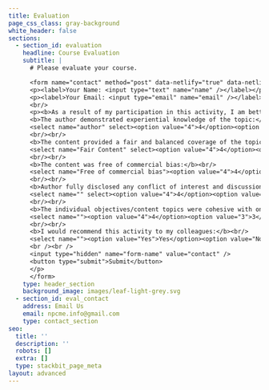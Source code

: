 ```yaml
---
title: Evaluation
page_css_class: gray-background
white_header: false
sections:
  - section_id: evaluation
    headline: Course Evaluation
    subtitle: |
      # Please evaluate your course.

      <form name="contact" method="post" data-netlify="true" data-netlify-honeypot="bot-field" action="/thank-you">
      <p><label>Your Name: <input type="text" name="name" /></label></p>
      <p><label>Your Email: <input type="email" name="email" /></label></p>
      <br/>
      <p><b>As a result of my participation in this activity, I am better able to:</b><br/><label>Assess the pregnant patient: <select name="Assess the pregnant patient" select><option value="4">4</option><option value="3">3</option><option value="2">2</option><option value="1">1</option></select></label><br/><label>Identify potential complications in pregnancy: <select name="identify"><option value="4">4</option><option value="3">3</option><option value="2">2</option><option value="1">1</option></select></label><br/><label>treat complications during pregnancy: <select name="treat" select><option value="4">4</option><option value="3">3</option><option value="2">2</option><option value="1">1</option></select></label><br/><br/>
      <b>The author demonstrated experiential knowledge of the topic:</b><br/>
      <select name="author" select><option value="4">4</option><option value="3">3</option><option value="2">2</option><option value="1">1</option></select>
      <br/><br/>
      <b>The content provided a fair and balanced coverage of the topic:</b><br/>
      <select name="Fair Content" select><option value="4">4</option><option value="3">3</option><option value="2">2</option><option value="1">1</option></select>
      <br/><br/>
      <b>The content was free of commercial bias:</b><br/>
      <select name="Free of commercial bias"><option value="4">4</option><option value="3">3</option><option value="2">2</option><option value="1">1</option></select>
      <br/><br/>
      <b>Author fully disclosed any conflict of interest and discussion of off-label usage of medication and/or medical devices at beginning of, or during the presentation:</b><br/>
      <select name="" select><option value="4">4</option><option value="3">3</option><option value="2">2</option><option value="1">1</option></select>
      <br/><br/>
      <b>The individual objectives/content topics were cohesive with one another:</b><br/>
      <select name=""><option value="4">4</option><option value="3">3</option><option value="2">2</option><option value="1">1</option></select>
      <br/><br/>
      <b>I would recommend this activity to my colleagues:</b><br/>
      <select name=""><option value="Yes">Yes</option><option value="No">No</option></select>
      <br /><br />
      <input type="hidden" name="form-name" value="contact" />
      <button type="submit">Submit</button>
      </p>
      </form>
    type: header_section
    background_image: images/leaf-light-grey.svg
  - section_id: eval_contact
    address: Email Us
    email: npcme.info@gmail.com
    type: contact_section
seo:
  title: ''
  description: ''
  robots: []
  extra: []
  type: stackbit_page_meta
layout: advanced
---
```

